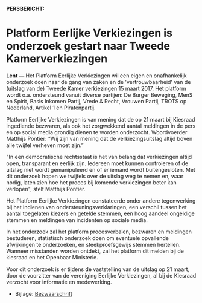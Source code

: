 **PERSBERICHT:**

# Platform Eerlijke Verkiezingen is onderzoek gestart naar Tweede Kamerverkiezingen


**Lent &mdash;** Het Platform Eerlijke Verkiezingen wil een eigen en onafhankelijk onderzoek doen naar de gang van zaken en de 'vertrouwbaarheid' van de (uitslag van de) Tweede Kamer verkiezingen 15 maart 2017. Het platform wordt o.a. ondersteund vanuit diverse partijen: De Burger Beweging, MenS en Spirit, Basis Inkomen Partij, Vrede & Recht, Vrouwen Partij, TROTS op Nederland, Artikel 1 en Piratenpartij.


Platform Eerlijke Verkiezingen is van mening dat de op 21 maart bij Kiesraad ingediende bezwaren, als ook het zorgwekkend aantal meldingen in de pers en op social media grondig dienen te worden onderzocht. Woordvoerder Matthijs Pontier: “Wij zijn van mening dat de verkiezingsuitslag altijd boven alle twijfel verheven moet zijn.”


"In een democratische rechtsstaat is het van belang dat verkiezingen altijd open, transparant en eerlijk zijn. Iedereen moet kunnen controleren of de uitslag niet wordt gemanipuleerd en of er iemand wordt buitengesloten. Met dit onderzoek hopen we twijfels over de uitslag weg te nemen en, waar nodig, laten zien hoe het proces bij komende verkiezingen beter kan verlopen", stelt Matthijs Pontier.


Het Platform Eerlijke Verkiezingen constateerde onder andere tegenwerking bij het indienen van ondersteuningsverklaringen, een verschil tussen het aantal toegelaten kiezers en getelde stemmen, een hoog aandeel ongeldige stemmen en meldingen van incidenten op sociale media.


In het onderzoek zal het platform procesverbalen, bezwaren en meldingen bestuderen, statistisch onderzoek doen om eventuele opvallende afwijkingen te onderzoeken, en steekproefsgewijs stemmen hertellen. Wanneer misstanden worden ontdekt, zal het platform dit melden bij de kiesraad en het Openbaar Ministerie.


Voor dit onderzoek is er tijdens de vaststelling van de uitslag op 21 maart, door de voorzitter van de vereniging Eerlijke Verkiezingen, al bij de Kiesraad verzocht voor informatie en medewerking.

* Bijlage: [Bezwaarschrift](2017-03-21-bezwaarschrift.md)
